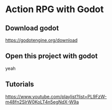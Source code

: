 # Action RPG with Godot

## Download godot
https://godotengine.org/download

## Open this project with godot
yeah

## Tutorials
https://www.youtube.com/playlist?list=PL9FzW-m48fn2SlrW0KoLT4n5egNdX-W9a
